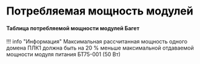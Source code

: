 # <span style="color:black">Потребляемая мощность модулей</span>
#### Таблица потребляемой мощности модулей Багет

!!! info "Информация"
    Максимальная рассчитанная мощность одного домена ПЛК1 должна быть на 20 % меньше максимальной отдаваемой мощности модуля питания БТ75-001 (50 Вт)

<!DOCTYPE html>
<html>
<head>
    <title>Таблица индикаторов</title>
    <style>
        table {
            border-collapse: collapse;
            width: 100%;
        }
        th, td {
            border: 1px solid #ddd;
            padding: 8px;
        }
        th {
            background-color: #f5f5f5;
        }
        
        /* Левый столбец - выравнивание по левому краю */
        table thead tr th:first-child,
        table tbody tr td:first-child {
            text-align: left !important;
        }

        /* Правый столбец - выравнивание по центру */
        table thead tr th:last-child,
        table tbody tr td:last-child {
            text-align: center !important;
        }
    </style>
</head>
<body>
    <table>
        <colgroup>
            <col style="width: 70%">
            <col style="width: 30%">
        </colgroup>
        <thead>
            <tr>
                <th>Наименование модуля</th>
                <th>Потребляемая мощность, Вт</th>
            </tr>
        </thead>
        <tbody>
            <tr>
                <td><strong>БТ75-201</strong></td>
                <td>15,6</td>
            </tr>
            <tr>
                <td><strong>БТ75-201А</strong></td>
                <td>15,6</td>
            </tr>
            <tr>
                <td><strong>БТ75-201Б</strong></td>
                <td>10,6</td>
            </tr>
            <tr>
                <td><strong>БТ75-201В</strong></td>
                <td>10,6</td>
            </tr>
            <tr>
                <td><strong>БТ75-401</strong></td>
                <td>1,5</td>
            </tr>
            <tr>
                <td><strong>БТ75-402</strong></td>
                <td>1,0</td> 
            </tr>
            <tr>
                <td><strong>БТ75-403</strong></td>
                <td>1,0</td>
            </tr>
            <tr>
                <td><strong>БТ75-403А</strong></td>
                <td>1,0</td>
            </tr>
            <tr>
                <td><strong>БТ75-403Б</strong></td>
                <td>1,0</td>
            </tr>
            <tr>
                <td><strong>БТ75-404</strong></td>
                <td>0,6</td>
            </tr>
            <tr>
                <td><strong>БТ75-404А</strong></td>
                <td>0,6</td>
            </tr>
            <tr>
                <td><strong>БТ75-405</strong></td>
                <td>1,5</td>
            </tr>
            <tr>
                <td><strong>БТ75-405А</strong></td>
                <td>1,0</td>
            </tr>
            <tr>
                <td><strong>БТ75-406</strong></td>
                <td>1,5</td>
            </tr>
            <tr>
                <td><strong>БТ75-407</strong></td>
                <td>1,0</td>
            </tr>
            <tr>
                <td><strong>БТ75-408</strong></td>
                <td>15,0</td>
            </tr>
            <tr>
                <td><strong>БТ75-409</strong></td>
                <td>1,5</td>
            </tr>
            <tr>
                <td><strong>БТ75-251</strong></td>
                <td>1,0</td>
            </tr>
            <tr>
                <td><strong>БТ75-251А</strong></td>
                <td>1,2</td>
            </tr>
        </tbody>
    </table>
</body>
</html>

